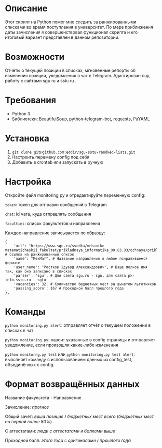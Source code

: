 # Описание
Этот скрипт на Python помог мне следить за ранжированными списками во время поступления в университет. По мере приближения даты зачисления я совершенствовал функционал скрипта и его итоговый вариант представлен в данном репозитории.

# Возможности
Отчёты о текущей позиции в списках, мгновенные репорты об изменении позиции, уведомления в чат в Telegram. Адаптирован под работу с сайтами sgu.ru и sstu.ru .

# Требования

* Python 3
* Библиотеки: BeautifulSoup, python-telegram-bot, requests, PuYAML

# Установка

1. `git clone git@github.com:eddir/sgu-sstu-randked-lists.git`
2. Настроить перемену config под себя
3. Добавить в crontab или запускать в ручную

# Настройка

Откройте файл monitoring.py и отредактируйте переменную config:

`token`: токен для отправки сообщений в Telegram

`chat`: id чата, куда отправлять сообщения

`faculties`: список факультетов и направления

Каждое направление записывается по образцу:
```
{
    'url': "https://www.sgu.ru/svodka/mehaniko-matematicheskii_fakultet/prikladnaya_informatika_09.03.03/ochnaya/prikladnaya_informatika_ochnaya_buidzhet_00031", # Ссылка на ранжированный список
    'name': "МехМат", # Название направления в любом понравившемся формате
    'user_name': "Ростков Эдуард Александрович", # Ваше полное имя так, как оно записано в списках
    'parser': 'sgu', # Для сайта sgu.ru - sgu, для сайта pk-info.sstu.ru - sgtu
    'vacancies': 32, # Количество бюджетных мест за вычетом льготников
    'passing_score': 167 # Проходной балл прошлого года
},
```

# Команды

`python monitoring.py alert`: отправляет отчёт о текущем положении в списках в чат

`python monitoring.py`: парсит указанные в config страницы и отправляет уведомление, если произошли какие-либо изменения

`python monitorng.py test` или `python monitoring.py test alert`: выполняет команду с использованием данных из config_test, объединённых с config.

# Формат возвращённых данных

Название факультета - Направление

Зачисление: *прогноз*

Общий зачёт: *ваша позиция* / *бюджетных мест всего* (*бюджетных мест на первой волне 80%*)

С аттестатами: *люди с аттестатами и баллами выше*

Проходной балл: *этого года с оригиналами* / *прошлого года*
